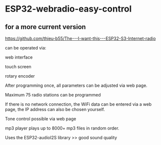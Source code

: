 # ESP32-webradio-easy-control

## for a more current version

https://github.com/thieu-b55/The---I-want-this---ESP32-S3-Internet-radio



can be operated via:

web interface

touch screen

rotary encoder

After programming once, all parameters can be adjusted via web page.

Maximum 75 radio stations can be programmed

If there is no network connection, the WiFi data can be entered via a web page, the IP address can also be chosen yourself.

Tone control possible via web page

mp3 player plays up to 8000+ mp3 files in random order.

Uses the ESP32-audioI2S library >> good sound quality
